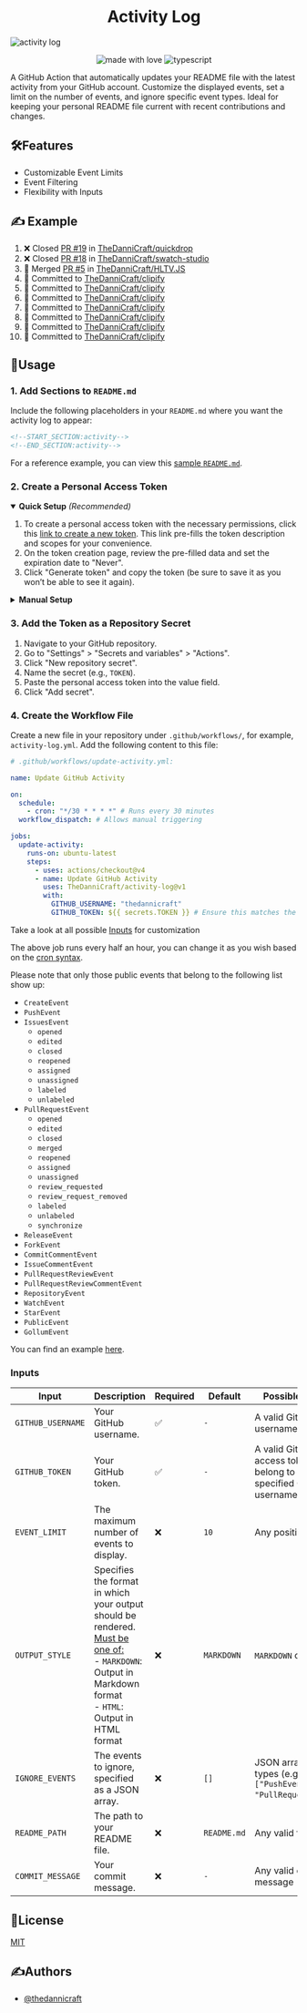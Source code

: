 <h1 align="center" id="title">Activity Log</h1>

![activity log](https://socialify.git.ci/TheDanniCraft/activity-log/image?forks=1&issues=1&language=1&logo=https%3A%2F%2Favatars.githubusercontent.com%2Fu%2F66677362&name=1&owner=1&pattern=Solid&pulls=1&stargazers=1&theme=Auto)

<p align="center">
    <img src="https://img.shields.io/badge/Made%20with%20Love%E2%9D%A4%EF%B8%8F-black?style=for-the-badge" alt="made with love">
    <img src="https://img.shields.io/badge/Node.JS-node?style=for-the-badge&amp;logo=nodedotjs&amp;logoColor=white&amp;color=%235FA04E" alt="typescript">
</p>

A GitHub Action that automatically updates your README file with the latest activity from your GitHub account. Customize the displayed events, set a limit on the number of events, and ignore specific event types. Ideal for keeping your personal README file current with recent contributions and changes.

## 🛠️Features

- Customizable Event Limits
- Event Filtering
- Flexibility with Inputs

## ✍️ Example

<!--START_SECTION:activity-->
1. ❌ Closed [PR #19](https://github.com/TheDanniCraft/quickdrop/pull/19) in [TheDanniCraft/quickdrop](https://github.com/TheDanniCraft/quickdrop)
2. ❌ Closed [PR #18](https://github.com/TheDanniCraft/swatch-studio/pull/18) in [TheDanniCraft/swatch-studio](https://github.com/TheDanniCraft/swatch-studio)
3. 🔀 Merged [PR #5](https://github.com/TheDanniCraft/HLTV.JS/pull/5) in [TheDanniCraft/HLTV.JS](https://github.com/TheDanniCraft/HLTV.JS)
4. 📝 Committed to [TheDanniCraft/clipify](https://github.com/TheDanniCraft/clipify/commit/9abbf8caf839511a8d109554f7dd849d38d1bb10)
5. 📝 Committed to [TheDanniCraft/clipify](https://github.com/TheDanniCraft/clipify/commit/8ca5573549d6c80fd9c7ba0b2e32ec50814fbc6d)
6. 📝 Committed to [TheDanniCraft/clipify](https://github.com/TheDanniCraft/clipify/commit/4ef63e920afc32e81423a1c1fd1de8c4078cf797)
7. 📝 Committed to [TheDanniCraft/clipify](https://github.com/TheDanniCraft/clipify/commit/cbdee634d88c65fa2cf60d9c699fa86b5a5ca435)
8. 📝 Committed to [TheDanniCraft/clipify](https://github.com/TheDanniCraft/clipify/commit/6a4b9751acfa31daa3d4d829103b080e4f191d60)
9. 📝 Committed to [TheDanniCraft/clipify](https://github.com/TheDanniCraft/clipify/commit/b3f3786bd10f804bba2e5578f02b1863eab8c47e)
10. 📝 Committed to [TheDanniCraft/clipify](https://github.com/TheDanniCraft/clipify/commit/50dcce719f68a931b10264b11f8321aa4b856789)
<!--END_SECTION:activity-->

## 📖Usage

### 1. Add Sections to `README.md`

Include the following placeholders in your `README.md` where you want the activity log to appear:

```markdown
<!--START_SECTION:activity-->
<!--END_SECTION:activity-->
```

For a reference example, you can view this [sample `README.md`](https://github.com/TheDanniCraft/activity-log/blob/master/README.md?plain=1#L20-L31).

### 2. Create a Personal Access Token

<details open>
  <summary><strong>Quick Setup</strong> <i>(Recommended)</i></summary>

  1. To create a personal access token with the necessary permissions, click this [link to create a new token](https://github.com/settings/tokens/new?description=Github%20Activity%20Log%20(TheDanniCraft/activity-log)&scopes=repo). This link pre-fills the token description and scopes for your convenience.
  2. On the token creation page, review the pre-filled data and set the expiration date to "Never".
  3. Click "Generate token" and copy the token (be sure to save it as you won’t be able to see it again).

</details>

<details>
  <summary><strong>Manual Setup</strong></summary>

  1. Go to your GitHub [Personal Access Tokens settings](https://github.com/settings/tokens).
  2. Click on "Generate new token".
  3. Provide a descriptive name for the token, such as `Github Activity Log (TheDanniCraft/activity-log)`.
  4. Select the `repo` scope (recommended if you want private repo activity to show up).
  5. Set the expiration date to "Never".
  6. Click "Generate token" and copy the token (be sure to save it as you won’t be able to see it again).

</details>

### 3. Add the Token as a Repository Secret

1. Navigate to your GitHub repository.
2. Go to "Settings" > "Secrets and variables" > "Actions".
3. Click "New repository secret".
4. Name the secret (e.g., `TOKEN`).
5. Paste the personal access token into the value field.
6. Click "Add secret".

### 4. Create the Workflow File

Create a new file in your repository under `.github/workflows/`, for example, `activity-log.yml`. Add the following content to this file:

```yml
# .github/workflows/update-activity.yml:

name: Update GitHub Activity

on:
  schedule:
    - cron: "*/30 * * * *" # Runs every 30 minutes
  workflow_dispatch: # Allows manual triggering

jobs:
  update-activity:
    runs-on: ubuntu-latest
    steps:
      - uses: actions/checkout@v4
      - name: Update GitHub Activity
        uses: TheDanniCraft/activity-log@v1
        with:
          GITHUB_USERNAME: "thedannicraft"
          GITHUB_TOKEN: ${{ secrets.TOKEN }} # Ensure this matches the secret name in repository settings
```

Take a look at all possible [Inputs](#inputs) for customization

The above job runs every half an hour, you can change it as you wish based on the [cron syntax](https://crontab.guru).

Please note that only those public events that belong to the following list show up:

- `CreateEvent`
- `PushEvent`
- `IssuesEvent`
  - `opened`
  - `edited`
  - `closed`
  - `reopened`
  - `assigned`
  - `unassigned`
  - `labeled`
  - `unlabeled`
- `PullRequestEvent`
  - `opened`
  - `edited`
  - `closed`
  - `merged`
  - `reopened`
  - `assigned`
  - `unassigned`
  - `review_requested`
  - `review_request_removed`
  - `labeled`
  - `unlabeled`
  - `synchronize`
- `ReleaseEvent`
- `ForkEvent`
- `CommitCommentEvent`
- `IssueCommentEvent`
- `PullRequestReviewEvent`
- `PullRequestReviewCommentEvent`
- `RepositoryEvent`
- `WatchEvent`
- `StarEvent`
- `PublicEvent`
- `GollumEvent`

You can find an example [here](https://github.com/TheDanniCraft/activity-log/blob/master/.github/workflows/update-activity.yml).

### Inputs

| **Input**         | **Description**                                                                                                                                                                 | **Required**     | **Default**                             | **Possible Options**                                                        |
|-------------------|---------------------------------------------------------------------------------------------------------------------------------------------------------------------------------|------------------|-----------------------------------------|-----------------------------------------------------------------------------|
| `GITHUB_USERNAME` | Your GitHub username.                                                                                                                                                           | ✅               | `-`                                     | A valid GitHub username                                                    |
| `GITHUB_TOKEN`    | Your GitHub token.                                                                                                                                                              | ✅               | `-`                                     | A valid GitHub access token (must belong to the specified GitHub username) |
| `EVENT_LIMIT`     | The maximum number of events to display.                                                                                                                                        | ❌               | `10`                                    | Any positive integer                                                       |
| `OUTPUT_STYLE`    | Specifies the format in which your output should be rendered. <br> <ins>Must be one of:</ins> <br> - `MARKDOWN`: Output in Markdown format <br> - `HTML`: Output in HTML format | ❌               | `MARKDOWN`                              | `MARKDOWN` or `HTML`                                                       |
| `IGNORE_EVENTS`   | The events to ignore, specified as a JSON array.                                                                                                                                | ❌               | `[]`                                    | JSON array of event types (e.g., `["PushEvent", "PullRequestEvent"]`)               |
| `README_PATH`     | The path to your README file.                                                                                                                                                   | ❌               | `README.md`                             | Any valid file path                                                        |
| `COMMIT_MESSAGE`  | Your commit message.                                                                                                                                                            | ❌               | `-`                                     | Any valid commit message                                                   |

## 📜License

[MIT](https://choosealicense.com/licenses/mit/)

## ✍️Authors

- [@thedannicraft](https://www.github.com/thedannicraft)
